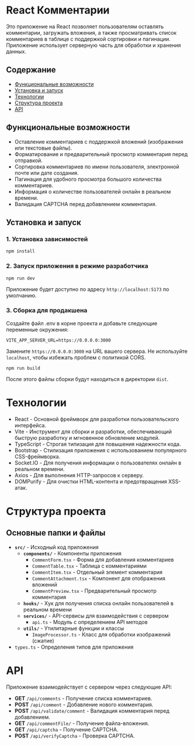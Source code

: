 # React Комментарии

Это приложение на React позволяет пользователям оставлять комментарии, загружать вложения, а также просматривать список комментариев в таблице с поддержкой сортировки и пагинации. Приложение использует серверную часть для обработки и хранения данных.

## Содержание

- [Функциональные возможности](#функциональные-возможности)
- [Установка и запуск](#установка-и-запуск)
- [Технологии](#технологии)
- [Структура проекта](#структура-проекта)
- [API](#api)

## Функциональные возможности

- Оставление комментариев с поддержкой вложений (изображения или текстовые файлы).
- Форматирование и предварительный просмотр комментария перед отправкой.
- Сортировка комментариев по имени пользователя, электронной почте или дате создания.
- Пагинация для удобного просмотра большого количества комментариев.
- Информация о количестве пользователей онлайн в реальном времени.
- Валидация CAPTCHA перед добавлением комментария.

## Установка и запуск

### 1. Установка зависимостей

```
npm install
```
### 2. Запуск приложения в режиме разработчика
```
npm run dev
```
Приложение будет доступно по адресу `http://localhost:5173` по умолчанию.

### 3. Сборка для продакшена


Создайте файл .env в корне проекта и добавьте следующие переменные окружения:

```
VITE_APP_SERVER_URL=https://0.0.0.0:3000
```

Замените `https://0.0.0.0:3000` на URL вашего сервера. Не используйте `localhost`, чтобы избежать проблем с политикой CORS.


```
npm run build
```
После этого файлы сборки будут находиться в директории `dist`.

# Технологии
- React - Основной фреймворк для разработки пользовательского интерфейса.
- Vite - Инструмент для сборки и разработки, обеспечивающий быструю разработку и мгновенное обновление модулей.
- TypeScript - Строгая типизация для повышения надежности кода.
- Bootstrap - Стилизация приложения с использованием популярного CSS-фреймворка.
- Socket.IO - Для получения информации о пользователях онлайн в реальном времени.
- Axios - Для выполнения HTTP-запросов к серверу.
- DOMPurify - Для очистки HTML-контента и предотвращения XSS-атак.

# Структура проекта

## Основные папки и файлы

- **`src/`** - Исходный код приложения
  - **`components/`** - Компоненты приложения
    - `CommentForm.tsx` - Форма для добавления комментариев
    - `CommentTable.tsx` - Таблица с комментариями
    - `CommentItem.tsx` - Отдельный элемент комментария
    - `CommentAttachment.tsx` - Компонент для отображения вложений
    - `CommentPreview.tsx` - Предварительный просмотр комментария
  - **`hooks/`** - Хук для получения списка онлайн пользователей в реальном времени
  - **`services/`** - API-сервисы для взаимодействия с сервером
    - `api.ts` - Модуль с определением API методов
  - **`utils/`** - Утилитарные функции и классы
    - `ImageProcessor.ts` - Класс для обработки изображений (сжатие)
- `types.ts` - Определения типов для приложения


# API

Приложение взаимодействует с сервером через следующие API:

- **GET** `/api/comments` - Получение списка комментариев.
- **POST** `/api/comment` - Добавление нового комментария.
- **POST** `/api/validate/comment` - Валидация комментария перед добавлением.
- **GET** `/api/commentFile/` - Получение файла-вложения.
- **GET** `/api/captcha` - Получение CAPTCHA.
- **POST** `/api/verifyCaptcha` - Проверка CAPTCHA.


